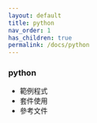 ```yaml
---
layout: default
title: python
nav_order: 1
has_children: true
permalink: /docs/python
---
```


### python
- 範例程式
- 套件使用
- 參考文件
